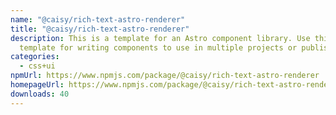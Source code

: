 ```yaml
---
name: "@caisy/rich-text-astro-renderer"
title: "@caisy/rich-text-astro-renderer"
description: This is a template for an Astro component library. Use this
  template for writing components to use in multiple projects or publish to NPM.
categories:
  - css+ui
npmUrl: https://www.npmjs.com/package/@caisy/rich-text-astro-renderer
homepageUrl: https://www.npmjs.com/package/@caisy/rich-text-astro-renderer
downloads: 40
---
```


